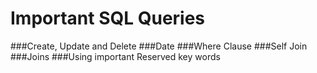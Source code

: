 # Important SQL Queries

###Create, Update and Delete
###Date 
###Where Clause
###Self Join
###Joins
###Using important Reserved key words
